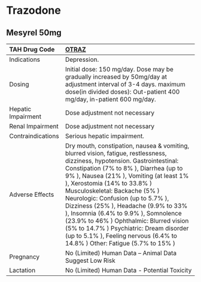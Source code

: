 # Trazodone

## Mesyrel 50mg

| TAH Drug Code      | [OTRAZ](https://www.tahsda.org.tw/drugs/hissearch.php?drug_code=OTRAZ)                                                                                                                                                                                                                                                                                                                                                                                                                                                                                                   |
|:-------------------|:-------------------------------------------------------------------------------------------------------------------------------------------------------------------------------------------------------------------------------------------------------------------------------------------------------------------------------------------------------------------------------------------------------------------------------------------------------------------------------------------------------------------------------------------------------------------------|
| Indications        | Depression.                                                                                                                                                                                                                                                                                                                                                                                                                                                                                                                                                              |
| Dosing             | Initial dose: 150 mg/day. Dose may be gradually increased by 50mg/day at adjustment interval of 3-4 days. maximum dose(in divided doses): Out-patient 400 mg/day, in-patient 600 mg/day.                                                                                                                                                                                                                                                                                                                                                                                 |
| Hepatic Impairment | Dose adjustment not necessary                                                                                                                                                                                                                                                                                                                                                                                                                                                                                                                                            |
| Renal Impairment   | Dose adjustment not necessary                                                                                                                                                                                                                                                                                                                                                                                                                                                                                                                                            |
| Contraindications  | Serious hepatic impairment.                                                                                                                                                                                                                                                                                                                                                                                                                                                                                                                                              |
| Adverse Effects    | Dry mouth, constipation, nausea & vomiting, blurred vision, fatigue, restlessness, dizziness, hypotension. Gastrointestinal: Constipation (7% to 8% ), Diarrhea (up to 9% ), Nausea (21% ), Vomiting (at least 1% ), Xerostomia (14% to 33.8% ) Musculoskeletal: Backache (5% ) Neurologic: Confusion (up to 5.7% ), Dizziness (25% ), Headache (9.9% to 33% ), Insomnia (6.4% to 9.9% ), Somnolence (23.9% to 46% ) Ophthalmic: Blurred vision (5% to 14.7% ) Psychiatric: Dream disorder (up to 5.1% ), Feeling nervous (6.4% to 14.8% ) Other: Fatigue (5.7% to 15% ) |
| Pregnancy          | No (Limited) Human Data – Animal Data Suggest Low Risk                                                                                                                                                                                                                                                                                                                                                                                                                                                                                                                   |
| Lactation          | No (Limited) Human Data - Potential Toxicity                                                                                                                                                                                                                                                                                                                                                                                                                                                                                                                             |

